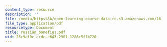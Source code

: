 ```yaml
---
content_type: resource
description: ''
file: /media/https%3A/open-learning-course-data-rc.s3.amazonaws.com/16-423j-aerospace-biomedical-and-life-support-engineering-spring-2006/26c9af0cacdce64329011286c5f1b720_russian_bonefigs.pdf
file_type: application/pdf
resourcetype: Document
title: russian_bonefigs.pdf
uid: 26c9af0c-acdc-e643-2901-1286c5f1b720
---
```


